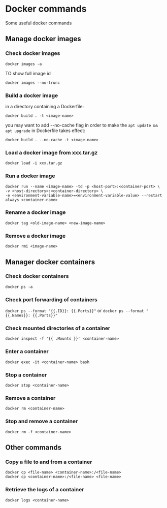 # Docker commands
Some useful docker commands

## Manage docker images

### Check docker images
`docker images -a`

TO show full image id

`docker images --no-trunc`

### Build a docker image
in a directory containing a Dockerfile:

`docker build . -t <image-name>` 

you may want to add --no-cache flag in order to make the `apt update && apt upgrade` in Dockerfile takes effect:

`docker build . --no-cache -t <image-name>`

### Load a docker image from xxx.tar.gz
`docker load -i xxx.tar.gz`

### Run a docker image
```
docker run --name <image-name> -td -p <host-port>:<container-port> \
-v <host-directory>:<container-directory> \
-e <environment-variable-name>=<environment-variable-value> --restart always <container-name>
```

### Rename a docker image
`docker tag <old-image-name> <new-image-name>`

### Remove a docker image
`docker rmi <image-name>`

## Manager docker containers

### Check docker containers
`docker ps -a`

### Check port forwarding of containers
`docker ps --format "{{.ID}}: {{.Ports}}"`
or 
`docker ps --format "{{.Names}}: {{.Ports}}"`

### Check mounted directories of a container
`docker inspect -f '{{ .Mounts }}' <container-name>`

### Enter a container
`docker exec -it <container-name> bash`

### Stop a container
`docker stop <container-name>`

### Remove a container
`docker rm <container-name>`

### Stop and remove a container
`docker rm -f <container-name>`

## Other commands

### Copy a file to and from a container
```
docker cp <file-name> <container-name>:/<file-name>
docker cp <container-name>:/<file-name> <file-name>
```

### Retrieve the logs of a container
`docker logs <container-name>`
